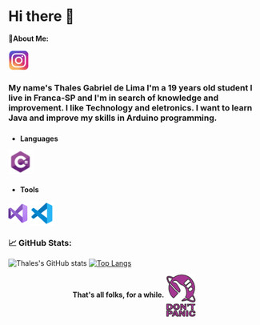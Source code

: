 <h1>Hi there 👋</h1>

<b>💬About Me:</b>

<a href="https://www.instagram.com/tael42f/">
<img align="center" alt="Instagram" width="42px" src="github-instagram-icon.png?raw=true"  title="@tael42f"/>
</a>

### My name's Thales Gabriel de Lima I'm a 19 years old student I live in Franca-SP and I'm in search of knowledge and improvement. I like Technology and eletronics. I want to learn Java and improve my skills in Arduino programming.

### <b>
- Languages
</b>

<p>
<img align="center" alt="CSharp" width="48px" src="/github-csharp-icon.png?raw=true"  title="CSharp"/>
</p>

### <b>
- Tools
</b>

<p>
<img align="center" alt="VisualStudio" width="38px" src="github-visualstudio-icon.png?raw=true" title="Visual Studio"/>
<img align="center" alt="VisualStudioCode" width="50px" src="github-visualstudiocode-icon.png?raw=true"  title="Visual Studio Code"/>
</p>

### <b>📈 GitHub Stats:</b>
![Thales's GitHub stats](https://github-readme-stats.vercel.app/api?username=Thales-Gabriel42&show_icons=true&theme=radical)
[![Top Langs](https://github-readme-stats.vercel.app/api/top-langs/?username=Thales-Gabriel42&layout=compact&theme=dracula)](https://github.com/anuraghazra/github-readme-stats)

<div align="center">
<b>That's all folks, for a while.</b> <img align="center" alt="CSharp" width="60" src="/github-dontpanic.png?raw=true"  title="Don't Panic"/>
</div>
